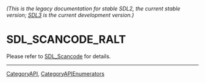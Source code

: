 ###### (This is the legacy documentation for stable SDL2, the current stable version; [SDL3](https://wiki.libsdl.org/SDL3/) is the current development version.)
# SDL_SCANCODE_RALT

Please refer to [SDL_Scancode](SDL_Scancode) for details.

----
[CategoryAPI](CategoryAPI), [CategoryAPIEnumerators](CategoryAPIEnumerators)

